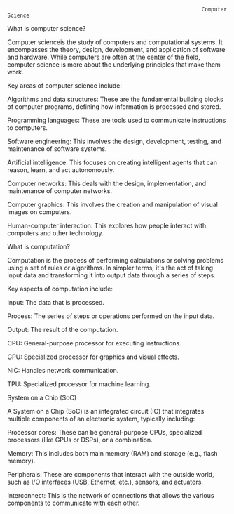                                                                   Computer Science
What is computer science?

Computer scienceis the study of computers and computational systems. It encompasses the theory, design, development, and application of software and hardware. While computers are often at the center of the field, computer science is more about the underlying principles that make them work.   

Key areas of computer science include:

Algorithms and data structures: These are the fundamental building blocks of computer programs, defining how information is processed and stored.   

Programming languages: These are tools used to communicate instructions to computers.   

Software engineering: This involves the design, development, testing, and maintenance of software systems.   

Artificial intelligence: This focuses on creating intelligent agents that can reason, learn, and act autonomously.   

Computer networks: This deals with the design, implementation, and maintenance of computer networks.   

Computer graphics: This involves the creation and manipulation of visual images on computers.   

Human-computer interaction: This explores how people interact with computers and other technology.  

What is computation?

Computation is the process of performing calculations or solving problems using a set of rules or algorithms. In simpler terms, it's the act of taking input data and transforming it into output data through a series of steps.

Key aspects of computation include:

Input: The data that is processed.

Process: The series of steps or operations performed on the input data.

Output: The result of the computation.

CPU: General-purpose processor for executing instructions.

GPU: Specialized processor for graphics and visual effects.

NIC: Handles network communication.

TPU: Specialized processor for machine learning.

System on a Chip (SoC)

A System on a Chip (SoC) is an integrated circuit (IC) that integrates multiple components of an electronic system, typically including:

Processor cores: These can be general-purpose CPUs, specialized processors (like GPUs or DSPs), or a combination.

Memory: This includes both main memory (RAM) and storage (e.g., flash memory).

Peripherals: These are components that interact with the outside world, such as I/O interfaces (USB, Ethernet, etc.), sensors, and actuators.

Interconnect: This is the network of connections that allows the various components to communicate with each other.

